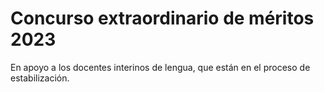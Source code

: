 # Concurso extraordinario de méritos 2023
En apoyo a los docentes interinos de lengua, que están en el proceso de estabilización.

